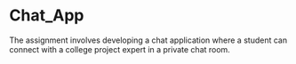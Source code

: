 # Chat_App
The assignment involves developing a chat application where a student can connect with a college project expert in a private chat room.
